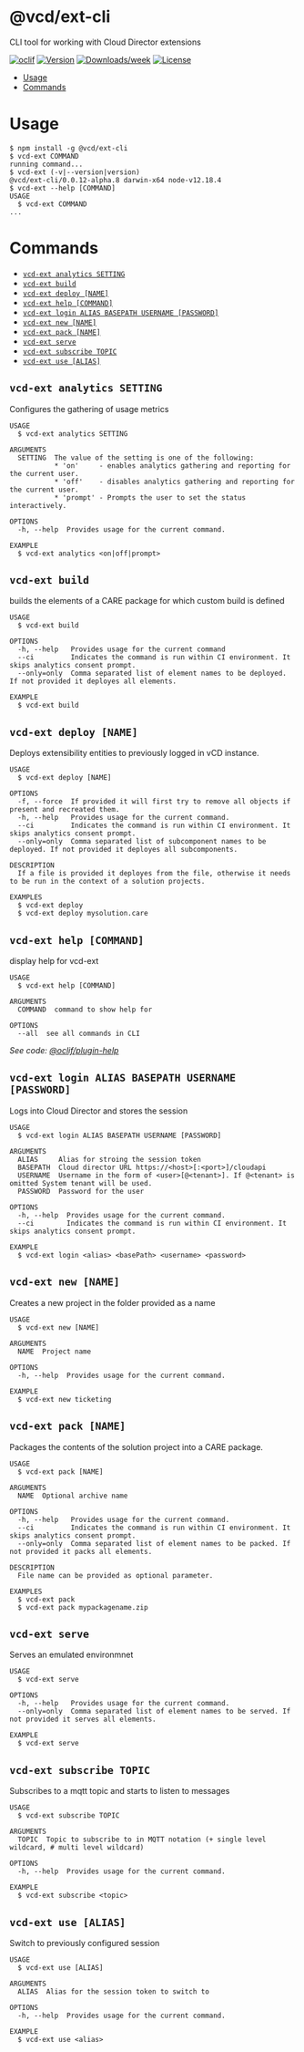 @vcd/ext-cli
==========

CLI tool for working with Cloud Director extensions

[![oclif](https://img.shields.io/badge/cli-oclif-brightgreen.svg)](https://oclif.io)
[![Version](https://img.shields.io/npm/v/@vcd/ext-cli.svg)](https://npmjs.org/package/@vcd/ext-cli)
[![Downloads/week](https://img.shields.io/npm/dw/@vcd/ext-cli.svg)](https://npmjs.org/package/@vcd/ext-cli)
[![License](https://img.shields.io/npm/l/@vcd/ext-cli.svg)](https://github.com/plugins/cli/blob/master/package.json)

<!-- toc -->
* [Usage](#usage)
* [Commands](#commands)
<!-- tocstop -->
# Usage
<!-- usage -->
```sh-session
$ npm install -g @vcd/ext-cli
$ vcd-ext COMMAND
running command...
$ vcd-ext (-v|--version|version)
@vcd/ext-cli/0.0.12-alpha.8 darwin-x64 node-v12.18.4
$ vcd-ext --help [COMMAND]
USAGE
  $ vcd-ext COMMAND
...
```
<!-- usagestop -->
# Commands
<!-- commands -->
* [`vcd-ext analytics SETTING`](#vcd-ext-analytics-setting)
* [`vcd-ext build`](#vcd-ext-build)
* [`vcd-ext deploy [NAME]`](#vcd-ext-deploy-name)
* [`vcd-ext help [COMMAND]`](#vcd-ext-help-command)
* [`vcd-ext login ALIAS BASEPATH USERNAME [PASSWORD]`](#vcd-ext-login-alias-basepath-username-password)
* [`vcd-ext new [NAME]`](#vcd-ext-new-name)
* [`vcd-ext pack [NAME]`](#vcd-ext-pack-name)
* [`vcd-ext serve`](#vcd-ext-serve)
* [`vcd-ext subscribe TOPIC`](#vcd-ext-subscribe-topic)
* [`vcd-ext use [ALIAS]`](#vcd-ext-use-alias)

## `vcd-ext analytics SETTING`

Configures the gathering of usage metrics

```
USAGE
  $ vcd-ext analytics SETTING

ARGUMENTS
  SETTING  The value of the setting is one of the following:
           * 'on'     - enables analytics gathering and reporting for the current user.
           * 'off'    - disables analytics gathering and reporting for the current user.
           * 'prompt' - Prompts the user to set the status interactively.

OPTIONS
  -h, --help  Provides usage for the current command.

EXAMPLE
  $ vcd-ext analytics <on|off|prompt>
```

## `vcd-ext build`

builds the elements of a CARE package for which custom build is defined

```
USAGE
  $ vcd-ext build

OPTIONS
  -h, --help   Provides usage for the current command
  --ci         Indicates the command is run within CI environment. It skips analytics consent prompt.
  --only=only  Comma separated list of element names to be deployed. If not provided it deployes all elements.

EXAMPLE
  $ vcd-ext build
```

## `vcd-ext deploy [NAME]`

Deploys extensibility entities to previously logged in vCD instance.

```
USAGE
  $ vcd-ext deploy [NAME]

OPTIONS
  -f, --force  If provided it will first try to remove all objects if present and recreated them.
  -h, --help   Provides usage for the current command.
  --ci         Indicates the command is run within CI environment. It skips analytics consent prompt.
  --only=only  Comma separated list of subcomponent names to be deployed. If not provided it deployes all subcomponents.

DESCRIPTION
  If a file is provided it deployes from the file, otherwise it needs to be run in the context of a solution projects.

EXAMPLES
  $ vcd-ext deploy
  $ vcd-ext deploy mysolution.care
```

## `vcd-ext help [COMMAND]`

display help for vcd-ext

```
USAGE
  $ vcd-ext help [COMMAND]

ARGUMENTS
  COMMAND  command to show help for

OPTIONS
  --all  see all commands in CLI
```

_See code: [@oclif/plugin-help](https://github.com/oclif/plugin-help/blob/v2.2.3/src/commands/help.ts)_

## `vcd-ext login ALIAS BASEPATH USERNAME [PASSWORD]`

Logs into Cloud Director and stores the session

```
USAGE
  $ vcd-ext login ALIAS BASEPATH USERNAME [PASSWORD]

ARGUMENTS
  ALIAS     Alias for stroing the session token
  BASEPATH  Cloud director URL https://<host>[:<port>]/cloudapi
  USERNAME  Username in the form of <user>[@<tenant>]. If @<tenant> is omitted System tenant will be used.
  PASSWORD  Password for the user

OPTIONS
  -h, --help  Provides usage for the current command.
  --ci        Indicates the command is run within CI environment. It skips analytics consent prompt.

EXAMPLE
  $ vcd-ext login <alias> <basePath> <username> <password>
```

## `vcd-ext new [NAME]`

Creates a new project in the folder provided as a name

```
USAGE
  $ vcd-ext new [NAME]

ARGUMENTS
  NAME  Project name

OPTIONS
  -h, --help  Provides usage for the current command.

EXAMPLE
  $ vcd-ext new ticketing
```

## `vcd-ext pack [NAME]`

Packages the contents of the solution project into a CARE package.

```
USAGE
  $ vcd-ext pack [NAME]

ARGUMENTS
  NAME  Optional archive name

OPTIONS
  -h, --help   Provides usage for the current command.
  --ci         Indicates the command is run within CI environment. It skips analytics consent prompt.
  --only=only  Comma separated list of element names to be packed. If not provided it packs all elements.

DESCRIPTION
  File name can be provided as optional parameter.

EXAMPLES
  $ vcd-ext pack
  $ vcd-ext pack mypackagename.zip
```

## `vcd-ext serve`

Serves an emulated environmnet

```
USAGE
  $ vcd-ext serve

OPTIONS
  -h, --help   Provides usage for the current command.
  --only=only  Comma separated list of element names to be served. If not provided it serves all elements.

EXAMPLE
  $ vcd-ext serve
```

## `vcd-ext subscribe TOPIC`

Subscribes to a mqtt topic and starts to listen to messages

```
USAGE
  $ vcd-ext subscribe TOPIC

ARGUMENTS
  TOPIC  Topic to subscribe to in MQTT notation (+ single level wildcard, # multi level wildcard)

OPTIONS
  -h, --help  Provides usage for the current command.

EXAMPLE
  $ vcd-ext subscribe <topic>
```

## `vcd-ext use [ALIAS]`

Switch to previously configured session

```
USAGE
  $ vcd-ext use [ALIAS]

ARGUMENTS
  ALIAS  Alias for the session token to switch to

OPTIONS
  -h, --help  Provides usage for the current command.

EXAMPLE
  $ vcd-ext use <alias>
```
<!-- commandsstop -->
